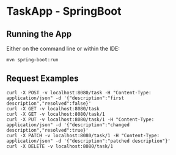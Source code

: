 # TaskApp - SpringBoot

## Running the App

Either on the command line or within the IDE:

`mvn spring-boot:run`

## Request Examples

```
curl -X POST -v localhost:8080/task -H "Content-Type: application/json" -d '{"description":"first description","resolved":false}'
curl -X GET -v localhost:8080/task
curl -X GET -v localhost:8080/task/1
curl -X PUT -v localhost:8080/task/1 -H "Content-Type: application/json" -d '{"description":"changed description","resolved":true}'
curl -X PATCH -v localhost:8080/task/1 -H "Content-Type: application/json" -d '{"description":"patched description"}'
curl -X DELETE -v localhost:8080/task/1
```
